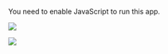 You need to enable JavaScript to run this app.

![](https://www.facebook.com/tr?id=3244775698928452&ev=PageView&noscript=1)

![](https://px.ads.linkedin.com/collect/?pid=1583900&fmt=gif)